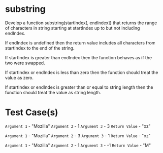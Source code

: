 # substring

Develop a function substring(startIndex[, endIndex]) that returns the range of characters
in string starting at startIndex up to but not including endIndex.

If endIndex is undefined then the return value includes all characters from startIndex to the
end of the string.

If startIndex is greater than endIndex then the function behaves as if the two were swapped.

If startIndex or endIndex is less than zero then the function should treat the value as zero.

If startIndex or endIndex is greater than or equal to string length then the function should
treat the value as string length.

# Test Case(s)

`Argument 1` - "Mozilla"
`Argument 2` - 1
`Argument 3` - 3 
`Return Value` - "oz"

`Argument 1` - "Mozilla"
`Argument 2` - 3
`Argument 3` - 1 
`Return Value` - "oz"

`Argument 1` - "Mozilla"
`Argument 2` - 1
`Argument 3` - -1 
`Return Value` - "M"

